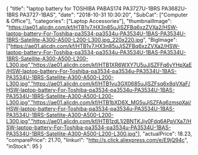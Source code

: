 {
	"title": "laptop battery for TOSHIBA PABAS174 PA3727U-1BRS PA3682U-1BRS PA3727-1BAS",
	"date": "2018-10-31 10:30:20",
	"SubCat": ["Computer & Office"],
	"categories": ["Laptop Accessories"],
	"thumbnailImage": "https://ae01.alicdn.com/kf/HTB1v7.HX3n85uJjSZFBq6xzZVXa2/HSW-laptop-battery-For-Toshiba-pa3534-pa3534u-PA3534U-1BAS-PA3534U-1BRS-Satellite-A300-A500-L200-L300.jpg_220x220.jpg",
	"BigImage": ["https://ae01.alicdn.com/kf/HTB1v7.HX3n85uJjSZFBq6xzZVXa2/HSW-laptop-battery-For-Toshiba-pa3534-pa3534u-PA3534U-1BAS-PA3534U-1BRS-Satellite-A300-A500-L200-L300.jpg","https://ae01.alicdn.com/kf/HTB1XR6WXY7U5uJjSZFFq6yYHpXaE/HSW-laptop-battery-For-Toshiba-pa3534-pa3534u-PA3534U-1BAS-PA3534U-1BRS-Satellite-A300-A500-L200-L300.jpg","https://ae01.alicdn.com/kf/HTB1vu3GX0685uJjSZFsq6x8qVXaF/HSW-laptop-battery-For-Toshiba-pa3534-pa3534u-PA3534U-1BAS-PA3534U-1BRS-Satellite-A300-A500-L200-L300.jpg","https://ae01.alicdn.com/kf/HTB1bXD6X_MG5uJjSZFAq6zmspXaj/HSW-laptop-battery-For-Toshiba-pa3534-pa3534u-PA3534U-1BAS-PA3534U-1BRS-Satellite-A300-A500-L200-L300.jpg","https://ae01.alicdn.com/kf/HTB1zdL1j2BNTKJjy0Fdq6APpVXa7/HSW-laptop-battery-For-Toshiba-pa3534-pa3534u-PA3534U-1BAS-PA3534U-1BRS-Satellite-A300-A500-L200-L300.jpg"],
	"actualPrice": 18.23,
	"comparePrice": 21.70,
	"linkurl": "http://s.click.aliexpress.com/e/E9jQ94c",
	"inStock": 95
}
